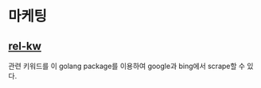 # 마케팅   

## [rel-kw](https://github.com/dohyung97022/rel-kw)
관련 키워드를 이 golang package를 이용하여 google과 bing에서 scrape할 수 있다.
